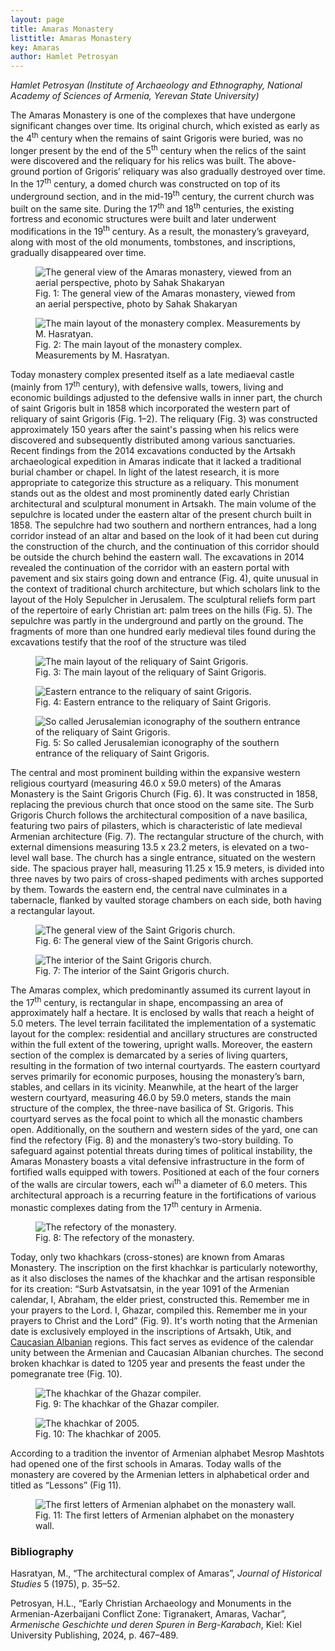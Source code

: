```yaml
---
layout: page
title: Amaras Monastery
listtitle: Amaras Monastery
key: Amaras
author: Hamlet Petrosyan
---
```


*Hamlet Petrosyan  (Institute of Archaeology and Ethnography, National Academy of Sciences of Armenia, Yerevan State University)*

The Amaras Monastery is one of the complexes that have undergone significant changes over time. Its original church, which existed as early as the 4<sup>th</sup> century when the remains of saint Grigoris were buried, was no longer present by the end of the 5<sup>th</sup> century when the relics of the saint were discovered and the reliquary for his relics was built. The above-ground portion of Grigoris’ reliquary was also gradually destroyed over time. In the 17<sup>th</sup> century, a domed church was constructed on top of its underground section, and in the mid-19<sup>th</sup> century, the current church was built on the same site. During the 17<sup>th</sup> and 18<sup>th</sup> centuries, the existing fortress and economic structures were built and later underwent modifications in the 19<sup>th</sup> century. As a result, the monastery’s graveyard, along with most of the old monuments, tombstones, and inscriptions, gradually disappeared over time.

<figure>
  <img src="/public/amaras1.JPG" alt="The general view of the Amaras monastery, viewed from an aerial perspective, photo by Sahak Shakaryan">
  <figcaption>Fig. 1: The general view of the Amaras monastery, viewed from an aerial perspective, photo by Sahak Shakaryan</figcaption>
</figure>

<figure>
  <img src="/public/amaras2.jpg" alt="The main layout of the monastery complex. Measurements by M. Hasratyan.">
  <figcaption>Fig. 2: The main layout of the monastery complex. Measurements by M. Hasratyan.</figcaption>
</figure>

Today monastery complex presented itself as a late mediaeval castle (mainly from 17<sup>th</sup> century), with defensive walls, towers, living and economic buildings adjusted to the defensive walls in inner part, the church of saint Grigoris bult in 1858 which incorporated the western part of reliquary of saint Grigoris (Fig. 1–2). The reliquary (Fig. 3) was constructed approximately 150 years after the saint's passing when his relics were discovered and subsequently distributed among various sanctuaries. Recent findings from the 2014 excavations conducted by the Artsakh archaeological expedition in Amaras indicate that it lacked a traditional burial chamber or chapel. In light of the latest research, it is more appropriate to categorize this structure as a reliquary. This monument stands out as the oldest and most prominently dated early Christian architectural and sculptural monument in Artsakh. The main volume of the sepulchre is located under the eastern altar of the present church built in 1858. The sepulchre had two southern and northern entrances, had a long corridor instead of an altar and based on the look of it had been cut during the construction of the church, and the continuation of this corridor should be outside the church behind the eastern wall. The excavations in 2014 revealed the continuation of the corridor with an eastern portal with pavement and six stairs going down and entrance (Fig. 4), quite unusual in the context of traditional church architecture, but which scholars link to the layout of the Holy Sepulcher in Jerusalem. The sculptural reliefs form part of the repertoire of early Christian art: palm trees on the hills (Fig. 5). The sepulchre was partly in the underground and partly on the ground. The fragments of more than one hundred early medieval tiles found during the excavations testify that the roof of the structure was tiled

<figure>
  <img src="/public/amaras3.jpg" alt="The main layout of the reliquary of Saint Grigoris. ">
  <figcaption>Fig. 3: The main layout of the reliquary of Saint Grigoris. </figcaption>
</figure>

<figure>
  <img src="/public/amaras4.JPG" alt="Eastern entrance to the reliquary of saint Grigoris.">
  <figcaption>Fig. 4: Eastern entrance to the reliquary of Saint Grigoris.</figcaption>
</figure>

<figure>
  <img src="/public/amaras5.JPG" alt="So called Jerusalemian iconography of the southern entrance of the reliquary of Saint Grigoris. ">
  <figcaption>Fig. 5: So called Jerusalemian iconography of the southern entrance of the reliquary of Saint Grigoris. </figcaption>
</figure>
 
The central and most prominent building within the expansive western religious courtyard (measuring 46.0 x 59.0 meters) of the Amaras Monastery is the Saint Grigoris Church (Fig. 6). It was constructed in 1858, replacing the previous church that once stood on the same site. The Surb Grigoris Church follows the architectural composition of a nave basilica, featuring two pairs of pilasters, which is characteristic of late medieval Armenian architecture (Fig. 7). The rectangular structure of the church, with external dimensions measuring 13.5 x 23.2 meters, is elevated on a two-level wall base. The church has a single entrance, situated on the western side. The spacious prayer hall, measuring 11.25 x 15.9 meters, is divided into three naves by two pairs of cross-shaped pediments with arches supported by them. Towards the eastern end, the central nave culminates in a tabernacle, flanked by vaulted storage chambers on each side, both having a rectangular layout.

<figure>
  <img src="/public/amaras6.JPG" alt="The general view of the Saint Grigoris church.">
  <figcaption>Fig. 6: The general view of the Saint Grigoris church.</figcaption>
</figure>

<figure>
  <img src="/public/amaras7.JPG" alt="The interior of the Saint Grigoris church.">
  <figcaption>Fig. 7: The interior of the Saint Grigoris church.</figcaption>
</figure>
 
The Amaras complex, which predominantly assumed its current layout in the 17<sup>th</sup> century, is rectangular in shape, encompassing an area of approximately half a hectare. It is enclosed by walls that reach a height of 5.0 meters. The level terrain facilitated the implementation of a systematic layout for the complex: residential and ancillary structures are constructed within the full extent of the towering, upright walls. Moreover, the eastern section of the complex is demarcated by a series of living quarters, resulting in the formation of two internal courtyards. The eastern courtyard serves primarily for economic purposes, housing the monastery’s barn, stables, and cellars in its vicinity. Meanwhile, at the heart of the larger western courtyard, measuring 46.0 by 59.0 meters, stands the main structure of the complex, the three-nave basilica of St. Grigoris. This courtyard serves as the focal point to which all the monastic chambers open. Additionally, on the southern and western sides of the yard, one can find the refectory (Fig. 8) and the monastery’s two-story building. To safeguard against potential threats during times of political instability, the Amaras Monastery boasts a vital defensive infrastructure in the form of fortified walls equipped with towers. Positioned at each of the four corners of the walls are circular towers, each wi<sup>th</sup> a diameter of 6.0 meters. This architectural approach is a recurring feature in the fortifications of various monastic complexes dating from the 17<sup>th</sup> century in Armenia.

<figure>
  <img src="/public/amaras8.JPG" alt="The refectory of the monastery.">
  <figcaption>Fig. 8: The refectory of the monastery.</figcaption>
</figure>

Today, only two khachkars (cross-stones) are known from Amaras Monastery. The inscription on the first khachkar is particularly noteworthy, as it also discloses the names of the khachkar and the artisan responsible for its creation: “Surb Astvatsatsin, in the year 1091 of the Armenian calendar, I, Abraham, the elder priest, constructed this. Remember me in your prayers to the Lord. I, Ghazar, compiled this. Remember me in your prayers to Christ and the Lord” (Fig. 9). It's worth noting that the Armenian date is exclusively employed in the inscriptions of Artsakh, Utik, and [Caucasian Albanian](/artsakh/Alb-lang/) regions. This fact serves as evidence of the calendar unity between the Armenian and Caucasian Albanian churches. The second broken khachkar is dated to 1205 year and presents the feast under the pomegranate tree (Fig. 10).

<figure>
  <img src="/public/amaras9.jpg" alt="The khachkar of the Ghazar compiler.">
  <figcaption>Fig. 9: The khachkar of the Ghazar compiler. </figcaption>
</figure>

<figure>
  <img src="/public/amaras10.jpg" alt="The khachkar of 2005. ">
  <figcaption>Fig. 10: The khachkar of 2005. </figcaption>
</figure>

According to a tradition the inventor of Armenian alphabet Mesrop Mashtots had opened one of the first schools in Amaras. Today walls of the monastery are covered by the Armenian letters in alphabetical order and titled as “Lessons” (Fig 11).

<figure>
  <img src="/public/amaras11.JPG" alt="The first letters of Armenian alphabet on the monastery wall. ">
  <figcaption>Fig. 11: The first letters of Armenian alphabet on the monastery wall. </figcaption>
</figure>

### Bibliography

Hasratyan, M., “The architectural complex of Amaras”, *Journal of Historical Studies* 5 (1975), p. 35–52.

Petrosyan, H.L., “Early Christian Archaeology and Monuments in the Armenian-Azerbaijani Conflict Zone: Tigranakert, Amaras, Vachar”, *Armenische Geschichte und deren Spuren in Berg-Karabach*, Kiel: Kiel University Publishing, 2024, p. 467–489.


